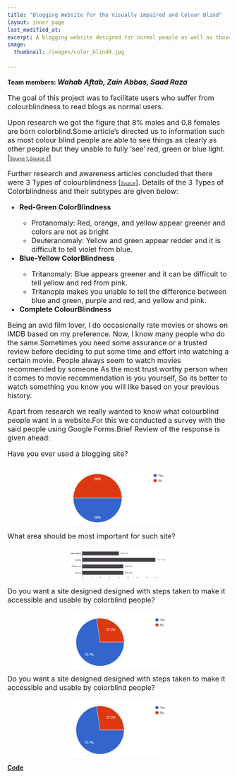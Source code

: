 ```yaml
---
title: "Blogging Website for the Visually impaired and Colour Blind"
layout: inner_page
last_modified_at:
excerpt: A blogging website designed for normal people as well as those who are visually impaired or suffer from color-blindness.
image: 
  thumbnail: /images/color_blind4.jpg

---
```

<style>
ul,li,p{font-size:16px;}  
  
img{     
display: block;
margin-left: auto;
margin-right: auto;
max-width: 220px;
max-height: 230px;
    }
</style>

<!-- <img src="/images/color_blind.jpg" class="center" width="400" height="400"> -->

<p class="inner-page">
<h4 style="display: inline;">Team members: <i style="font-size: 16px;">Wahab Aftab, Zain Abbas, Saad Raza</i></h4>
</p>
<p class="inner-page">
The goal of this project was to facilitate users who suffer from colourblindness to read blogs as normal users.
  
Upon research we got the figure that 8% males and 0.8 females are born colorblind.Some article’s directed us to information such as most colour blind people are able to see things as clearly as other people but they unable to fully ‘see’ red, green or blue light. [<a style="font-size: 10px" href="http://www.colourblindawareness.org">Source 1</a>,<a style="font-size: 10px" href="http://www.color-blindness.com/coblis-color-blindness-simulator/">Source 2</a>]

Further research and awareness articles concluded that there were 3 Types of colourblindness [<a style="font-size: 10px" href="https://www.nei.nih.gov/learn-about-eye-health/eye-conditions-and-diseases/color-blindness/types-color-blindness">Source</a>].
Details of the 3 Types of Colorblindness and their subtypes are given below:
<ul>
<b><li>Red-Green ColorBlindness</li></b>
  <ul>
    <li>Protanomaly: Red, orange, and yellow appear greener and colors are not as bright</li>
    <li>Deuteranomaly: Yellow and green appear redder and it is difficult to tell violet from blue.</li>
  </ul>
<b><li>Blue-Yellow ColorBlindness</li></b>
  <ul>
    <li>Tritanomaly: Blue appears greener and it can be difficult to tell yellow and red from pink.</li>
    <li>Tritanopia makes you unable to tell the difference between blue and green, purple and red, and yellow and pink.</li>
  </ul>
<b><li>Complete ColourBlindness</li></b>
</ul>
</p>

<p>
Being an avid film lover, I do occasionally rate movies or shows on IMDB based on my preference. Now, I know many people who do the same.Sometimes you need some assurance or a trusted review before deciding to put some time and effort into watching a certain movie. People always seem to watch movies recommended by someone As the most trust worthy person when it comes to movie recommendation is you yourself, So its better to watch something you know you will like based on your previous history.
</p>
  
<p class="inner-page">
Apart from research we really wanted to know what colourblind people want in a website.For this we conducted a survey with the said people using Google Forms.Brief Review of the response is given ahead:
</p>
<p class="inner-page">Have you ever used a blogging site? </p>
<img src="/images/color1.jpg" style="height:100%;">
<p class="inner-page">What area should be most important for such site? </p>
<img src="/images/color2.jpg"  style="height:100%;">
<p class="inner-page">Do you want a site designed designed with steps taken to make it accessible and usable by colorblind people? </p>
<img src="/images/color4.jpg"  style="height:100%;">
<p class="inner-page">Do you want a site designed designed with steps taken to make it accessible and usable by colorblind people? </p>
<img src="/images/color4.jpg"  style="height:100%;">

 
<h4><b><a href="https://github.com/wahabaftab/IMDB-Rating-Prediction">Code</a></b></h4>




